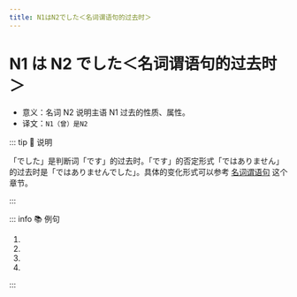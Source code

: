 ```yaml
---
title: N1はN2でした＜名词谓语句的过去时＞
---
```


# N1 は N2 でした＜名词谓语句的过去时＞

* 意义：名词 N2 说明主语 N1 过去的性质、属性。
* 译文：`N1（曾）是N2`

::: tip :bookmark: 说明

「でした」是判断词「です」的过去时。「です」的否定形式「ではありません」的过去时是「ではありませんでした」。具体的变化形式可以参考 [名词谓语句](../../term/1-4-3.md) 这个章节。

:::

::: info :books: 例句

1. <grammer-content id='1-4-8-0' sentence="[昨日/きのう]の[午後/ごご]**は**「[日本史/にほんし]」の[試験/しけん]**でした**。" trans="昨天下午考了日本史。" />
2. <grammer-content id='1-4-8-1' sentence="[母/はは]**は**[医者/いしゃ]**でした**。" trans='妈妈以前是医生。' />
3. <grammer-content id='1-4-8-2' sentence="[今日/きょう]**は**とてもいい[一日/いちにち]**でした**。" trans='今天真是美好的一天。' />
4. <grammer-content id='1-4-8-3' sentence="[二人/ふたり]**は**[同/おな]じ[大学/だいがく]ではありません**でした**。" trans='两人之前不是同一所大学的。' />

:::
